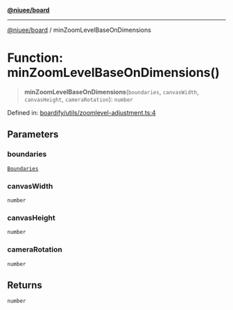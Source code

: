 [**@niuee/board**](../README.md)

***

[@niuee/board](../globals.md) / minZoomLevelBaseOnDimensions

# Function: minZoomLevelBaseOnDimensions()

> **minZoomLevelBaseOnDimensions**(`boundaries`, `canvasWidth`, `canvasHeight`, `cameraRotation`): `number`

Defined in: [boardify/utils/zoomlevel-adjustment.ts:4](https://github.com/niuee/board/blob/d74620e4e63da3004adfc7105b7f1136fce9577c/src/boardify/utils/zoomlevel-adjustment.ts#L4)

## Parameters

### boundaries

[`Boundaries`](../type-aliases/Boundaries.md)

### canvasWidth

`number`

### canvasHeight

`number`

### cameraRotation

`number`

## Returns

`number`
